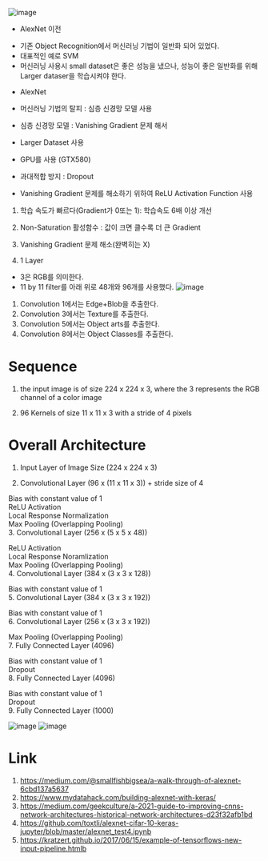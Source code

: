 ![image](https://user-images.githubusercontent.com/76835313/141393376-cfdf2031-ab34-494c-b758-41396b1ec7bd.png)

* AlexNet 이전
- 기존 Object Recognition에서 머신러닝 기법이 일반화 되어 있었다.
- 대표적인 예로 SVM
- 머신러닝 사용시 small dataset은 좋은 성능을 냈으나, 성능이 좋은 일반화를 위해 Larger dataser을 학습시켜야 한다.

* AlexNet
- 머신러닝 기법의 탈피 : 심층 신경망 모델 사용
- 심층 신경망 모델 : Vanishing Gradient 문제 해서
- Larger Dataset 사용
- GPU를 사용 (GTX580)
- 과대적합 방지 : Dropout

- Vanishing Gradient 문제를 해소하기 위하여 ReLU Activation Function 사용
1. 학습 속도가 빠르다(Gradient가 0또는 1): 학습속도 6배 이상 개선
2. Non-Saturation 활성함수 : 값이 크면 클수록 더 큰 Gradient
3. Vanishing Gradient 문제 해소(완벽히는 X)

1. 1 Layer
- 3은 RGB를 의미한다.
- 11 by 11 filter를 아래 위로 48개와 96개를 사용했다.
![image](https://user-images.githubusercontent.com/76835313/141452037-b4d231a6-1a1c-4a3b-abdb-cdc786820845.png)

1. Convolution 1에서는 Edge+Blob을 추출한다.
2. Convolution 3에서는 Texture를 추출한다.
3. Convolution 5에서는 Object arts를 추출한다.
4. Convolution 8에서는 Object Classes를 추출한다.

# Sequence
1. the input image is of size 224 x 224 x 3, where the 3 represents the RGB channel of a color image

2. 96 Kernels of size 11 x 11 x 3 with a stride of 4 pixels

# Overall Architecture
1. Input Layer of Image Size (224 x 224 x 3)  

2. Convolutional Layer (96 x (11 x 11 x 3)) + stride size of 4  

Bias with constant value of 1  
ReLU Activation  
Local Response Normalization  
Max Pooling (Overlapping Pooling)  
3. Convolutional Layer (256 x (5 x 5 x 48))  

ReLU Activation  
Local Response Noramlization  
Max Pooling (Overlapping Pooling)  
4. Convolutional Layer (384 x (3 x 3 x 128))  

Bias with constant value of 1  
5. Convolutional Layer (384 x (3 x 3 x 192))  

Bias with constant value of 1  
6. Convolutional Layer (256 x (3 x 3 x 192))  

Max Pooling (Overlapping Pooling)  
7. Fully Connected Layer (4096)  

Bias with constant value of 1  
Dropout  
8. Fully Connected Layer (4096)  

Bias with constant value of 1  
Dropout  
9. Fully Connected Layer (1000)  


![image](https://user-images.githubusercontent.com/76835313/141453903-7ca8d8ab-7dcb-4881-b3e7-d5656001a3b3.png)
![image](https://user-images.githubusercontent.com/76835313/141453926-6ed8e7a7-cd71-4392-8386-11f23d84ec89.png)

# Link
1. https://medium.com/@smallfishbigsea/a-walk-through-of-alexnet-6cbd137a5637
2. https://www.mydatahack.com/building-alexnet-with-keras/
3. https://medium.com/geekculture/a-2021-guide-to-improving-cnns-network-architectures-historical-network-architectures-d23f32afb1bd
4. https://github.com/toxtli/alexnet-cifar-10-keras-jupyter/blob/master/alexnet_test4.ipynb
5. https://kratzert.github.io/2017/06/15/example-of-tensorflows-new-input-pipeline.htmlb
